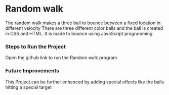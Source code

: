 # Random walk 
The random walk makes a three ball to bounce between a fixed location in different velocity
There are three different color balls and the ball is created in CSS and HTML.
It is made to bounce using JavaScript programming 


### Steps to Run the Project
Open the github link to run the Random walk program 

### Future Improvements
This Project can be further enhanced by adding special effects like the balls hitting a special target
 

